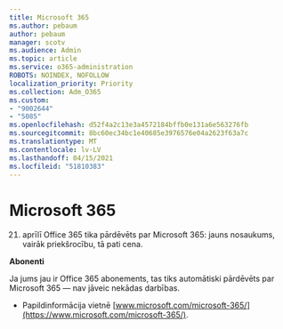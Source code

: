 ```yaml
---
title: Microsoft 365
ms.author: pebaum
author: pebaum
manager: scotv
ms.audience: Admin
ms.topic: article
ms.service: o365-administration
ROBOTS: NOINDEX, NOFOLLOW
localization_priority: Priority
ms.collection: Adm_O365
ms.custom:
- "9002644"
- "5085"
ms.openlocfilehash: d52f4a2c13e3a4572184bffb0e131a6e563276fb
ms.sourcegitcommit: 8bc60ec34bc1e40685e3976576e04a2623f63a7c
ms.translationtype: MT
ms.contentlocale: lv-LV
ms.lasthandoff: 04/15/2021
ms.locfileid: "51810383"
---
```

# <a name="microsoft-365"></a>Microsoft 365

21. aprīlī Office 365 tika pārdēvēts par Microsoft 365: jauns nosaukums, vairāk priekšrocību, tā pati cena.

**Abonenti**

Ja jums jau ir Office 365 abonements, tas tiks automātiski pārdēvēts par Microsoft 365 — nav jāveic nekādas darbības.

- Papildinformācija vietnē [www.microsoft.com/microsoft-365/](https://www.microsoft.com/microsoft-365/).
